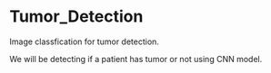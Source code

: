 # Tumor_Detection
Image classfication for tumor detection.

We will be detecting if a patient has tumor or not using CNN model.
